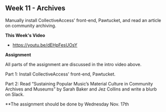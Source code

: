 ## Week 11 - Archives

Manually install CollectiveAccess' front-end, Pawtucket, and read an article on community archiving.

**This Week's Video**

- <https://youtu.be/dEHpFesUOsY>

**Assignment**

All parts of the assignment are discussed in the intro video above.

Part 1: Install CollectiveAccess' front-end, Pawtucket.  

Part 2: Read “Sustaining Popular Music’s Material Culture in Community Archives and Museums” by Sarah Baker and Jez Collins and write a blurb on Slack.

**The assignment should be done by Wednesday Nov. 17th
